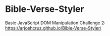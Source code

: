 # Bible-Verse-Styler
Basic JavaScript DOM Manipulation Challenge 2: <br>
https://arjoshcruz.github.io/Bible-Verse-Styler/
